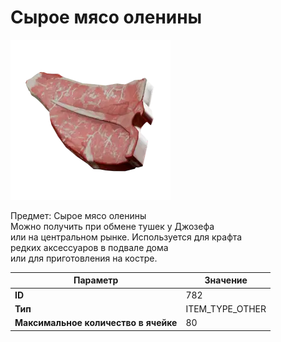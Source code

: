 # Сырое мясо оленины

![Item Image](../img/782.webp?raw=true)

Предмет: Сырое мясо оленины<br>Можно получить при обмене тушек у Джозефа<br>или на центральном рынке. Используется для крафта<br>редких аксессуаров в подвале дома<br>или для приготовления на костре.


| Параметр | Значение |
|----------|----------|
| **ID** | 782 |
| **Тип** | ITEM_TYPE_OTHER |
| **Максимальное количество в ячейке** | 80 |

